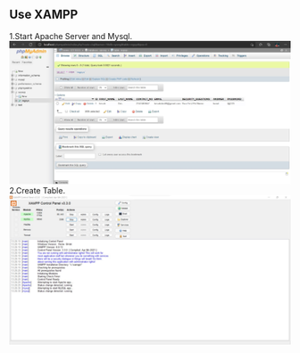 ## Use XAMPP

1.Start Apache Server and Mysql.
![Task](images/mysql.jpg)
2.Create Table.
![Task](images/sql.jpg)


